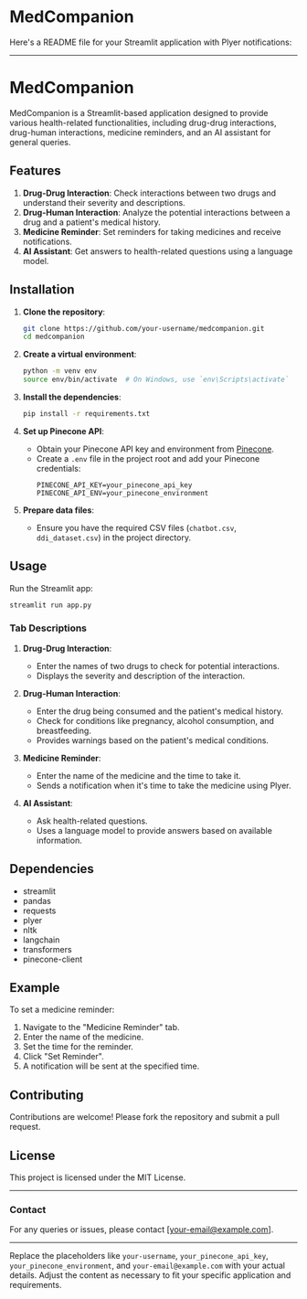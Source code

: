 # MedCompanion
Here's a README file for your Streamlit application with Plyer notifications:

---

# MedCompanion

MedCompanion is a Streamlit-based application designed to provide various health-related functionalities, including drug-drug interactions, drug-human interactions, medicine reminders, and an AI assistant for general queries. 

## Features

1. **Drug-Drug Interaction**: Check interactions between two drugs and understand their severity and descriptions.
2. **Drug-Human Interaction**: Analyze the potential interactions between a drug and a patient's medical history.
3. **Medicine Reminder**: Set reminders for taking medicines and receive notifications.
4. **AI Assistant**: Get answers to health-related questions using a language model.

## Installation

1. **Clone the repository**:
   ```bash
   git clone https://github.com/your-username/medcompanion.git
   cd medcompanion
   ```

2. **Create a virtual environment**:
   ```bash
   python -m venv env
   source env/bin/activate  # On Windows, use `env\Scripts\activate`
   ```

3. **Install the dependencies**:
   ```bash
   pip install -r requirements.txt
   ```

4. **Set up Pinecone API**:
   - Obtain your Pinecone API key and environment from [Pinecone](https://www.pinecone.io/).
   - Create a `.env` file in the project root and add your Pinecone credentials:
     ```
     PINECONE_API_KEY=your_pinecone_api_key
     PINECONE_API_ENV=your_pinecone_environment
     ```

5. **Prepare data files**:
   - Ensure you have the required CSV files (`chatbot.csv`, `ddi_dataset.csv`) in the project directory.

## Usage

Run the Streamlit app:

```bash
streamlit run app.py
```

### Tab Descriptions

1. **Drug-Drug Interaction**:
   - Enter the names of two drugs to check for potential interactions.
   - Displays the severity and description of the interaction.

2. **Drug-Human Interaction**:
   - Enter the drug being consumed and the patient's medical history.
   - Check for conditions like pregnancy, alcohol consumption, and breastfeeding.
   - Provides warnings based on the patient's medical conditions.

3. **Medicine Reminder**:
   - Enter the name of the medicine and the time to take it.
   - Sends a notification when it's time to take the medicine using Plyer.

4. **AI Assistant**:
   - Ask health-related questions.
   - Uses a language model to provide answers based on available information.

## Dependencies

- streamlit
- pandas
- requests
- plyer
- nltk
- langchain
- transformers
- pinecone-client

## Example

To set a medicine reminder:

1. Navigate to the "Medicine Reminder" tab.
2. Enter the name of the medicine.
3. Set the time for the reminder.
4. Click "Set Reminder".
5. A notification will be sent at the specified time.

## Contributing

Contributions are welcome! Please fork the repository and submit a pull request.

## License

This project is licensed under the MIT License.

---

### Contact

For any queries or issues, please contact [your-email@example.com].

---

Replace the placeholders like `your-username`, `your_pinecone_api_key`, `your_pinecone_environment`, and `your-email@example.com` with your actual details. Adjust the content as necessary to fit your specific application and requirements.
